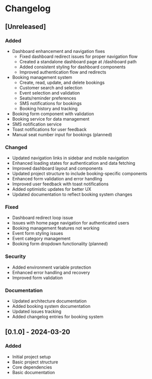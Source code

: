 # Changelog

## [Unreleased]

### Added
- Dashboard enhancement and navigation fixes
  - Fixed dashboard redirect issues for proper navigation flow
  - Created a standalone dashboard page at /dashboard path
  - Added consistent styling for dashboard components
  - Improved authentication flow and redirects
- Booking management system
  - Create, read, update, and delete bookings
  - Customer search and selection
  - Event selection and validation
  - Seats/reminder preferences
  - SMS notifications for bookings
  - Booking history and tracking
- Booking form component with validation
- Booking service for data management
- SMS notification service
- Toast notifications for user feedback
- Manual seat number input for bookings (planned)

### Changed
- Updated navigation links in sidebar and mobile navigation
- Enhanced loading states for authentication and data fetching
- Improved dashboard layout and components
- Updated project structure to include booking-specific components
- Enhanced form validation and error handling
- Improved user feedback with toast notifications
- Added optimistic updates for better UX
- Updated documentation to reflect booking system changes

### Fixed
- Dashboard redirect loop issue
- Issues with home page navigation for authenticated users
- Booking management features not working
- Event form styling issues
- Event category management
- Booking form dropdown functionality (planned)

### Security
- Added environment variable protection
- Enhanced error handling and recovery
- Improved form validation

### Documentation
- Updated architecture documentation
- Added booking system documentation
- Updated issues tracking
- Added changelog entries for booking system

## [0.1.0] - 2024-03-20

### Added
- Initial project setup
- Basic project structure
- Core dependencies
- Basic documentation 